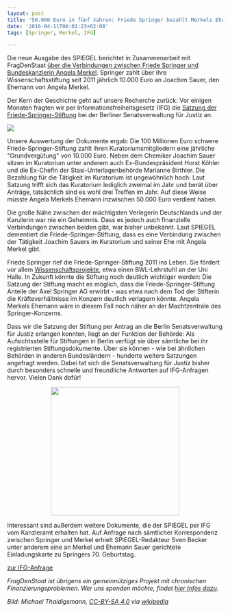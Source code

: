 ```yaml
---
layout: post
title: "50.000 Euro in fünf Jahren: Friede Springer bezahlt Merkels Ehemann für Beratungen"
date: '2016-04-11T00:01:23+02:00'
tags: [Springer, Merkel, IFG]

---
```

Die neue Ausgabe des SPIEGEL berichtet in Zusammenarbeit mit FragDenStaat <a href="http://www.spiegel.de/spiegel/vorab/merkels-ehemann-kassiert-jaehrlich-10-000-euro-von-springer-a-1086181.html">über die Verbindungen zwischen Friede Springer und Bundeskanzlerin Angela Merkel</a>. Springer zahlt über ihre Wissenschaftsstiftung seit 2011 jährlich 10.000 Euro an Joachim Sauer, den Ehemann von Angela Merkel.

Der Kern der Geschichte geht auf unsere Recherche zurück: Vor einigen Monaten fragten wir per Informationsfreiheitsgesetz (IFG) die <a href="https://fragdenstaat.de/files/foi/32638/friede-springer-stiftung-satzung.pdf">Satzung der Friede-Springer-Stiftung</a> bei der Berliner Senatsverwaltung für Justiz an.

<a href="https://fragdenstaat.de/files/foi/32638/friede-springer-stiftung-satzung.pdf"><img src="https://raw.githubusercontent.com/okfde/blog.fragdenstaat.de/gh-pages/_posts/2016/fdespringer.jpg"></a>

Unsere Auswertung der Dokumente ergab: Die 100 Millionen Euro schwere Friede-Springer-Stiftung zahlt ihren Kuratoriumsmitgliedern eine jährliche "Grundvergütung" von 10.000 Euro. Neben dem Chemiker Joachim Sauer sitzen im Kuratorium unter anderem auch Ex-Bundespräsident Horst Köhler und die Ex-Chefin der Stasi-Unterlagenbehörde Marianne Birthler. Die Bezahlung für die Tätigkeit im Kuratorium ist ungewöhnlich hoch: Laut Satzung trifft sich das Kuratorium lediglich zweimal im Jahr und berät über Anträge, tatsächlich sind es wohl drei Treffen im Jahr. Auf diese Weise müsste Angela Merkels Ehemann inzwischen 50.000 Euro verdient haben.

Die große Nähe zwischen der mächtigsten Verlegerin Deutschlands und der Kanzlerin war nie ein Geheimnis. Dass es jedoch auch finanzielle Verbindungen zwischen beiden gibt, war bisher unbekannt. Laut SPIEGEL dementiert die Friede-Springer-Stiftung, dass es eine Verbindung zwischen der Tätigkeit Joachim Sauers im Kuratorium und seiner Ehe mit Angela Merkel gibt.

Friede Springer rief die Friede-Springer-Stiftung 2011 ins Leben. Sie fördert vor allem <a href="https://www.hochschulwatch.de/foerderer/friede-springer-stiftung.html">Wissenschaftsprojekte</a>, etwa einen BWL-Lehrstuhl an der Uni Halle. In Zukunft könnte die Stiftung noch deutlich wichtiger werden: Die Satzung der Stiftung macht es möglich, dass die Friede-Springer-Stiftung Anteile der Axel Springer AG erwirbt - was etwa nach dem Tod der Stifterin die Kräfteverhältnisse im Konzern deutlich verlagern könnte. Angela Merkels Ehemann wäre in diesem Fall noch näher an der Machtzentrale des Springer-Konzerns.

Dass wir die Satzung der Stiftung per Antrag an die Berlin Senatsverwaltung für Justiz erlangen konnten, liegt an der Funktion der Behörde: Als Aufsichtsstelle für Stiftungen in Berlin verfügt sie über sämtliche bei ihr registrierten Stiftungsdokumente. Über sie können - wie bei ähnlichen Behörden in anderen Bundesländern - hunderte weitere Satzungen angefragt werden. Dabei tat sich die Senatsverwaltung für Justiz bisher durch besonders schnelle und freundliche Antworten auf IFG-Anfragen hervor. Vielen Dank dafür!

<center><img src="https://raw.githubusercontent.com/okfde/blog.fragdenstaat.de/gh-pages/_posts/2016/Friede_Springer.jpg" width="300"></center>

Interessant sind außerdem weitere Dokumente, die der SPIEGEL per IFG vom Kanzleramt erhalten hat. Auf Anfrage nach sämtlicher Korrespondenz zwischen Springer und Merkel erhielt SPIEGEL-Redakteur Sven Becker unter anderem eine an Merkel und Ehemann Sauer gerichtete Einladungskarte zu Springers 70. Geburtstag.

<a href="https://fragdenstaat.de/anfrage/satzungen-springer-stiftungen/#nachricht-32638">zur IFG-Anfrage</a>

<i>FragDenStaat ist übrigens ein gemeinnütziges Projekt mit chronischen Finanzierungsproblemen. Wer uns spenden möchte, findet <a href="https://fragdenstaat.de/hilfe/spenden/">hier Infos dazu</a>.

Bild: Michael Thaidigsmann, <a href="http://creativecommons.org/licenses/by-sa/4.0">CC-BY-SA 4.0</a> via <a href="https://de.wikipedia.org/wiki/Friede_Springer#/media/File:Friede_Springer.jpg">wikipedia</a></i>
